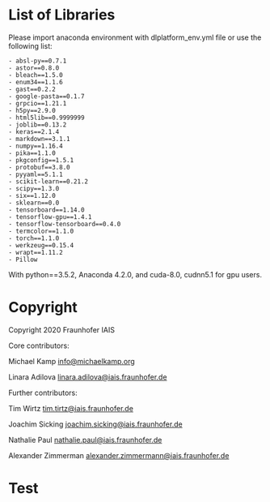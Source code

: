 # List of Libraries
Please import anaconda environment with dlplatform_env.yml file or use the following list:

    - absl-py==0.7.1
    - astor==0.8.0
    - bleach==1.5.0
    - enum34==1.1.6
    - gast==0.2.2
    - google-pasta==0.1.7
    - grpcio==1.21.1
    - h5py==2.9.0
    - html5lib==0.9999999
    - joblib==0.13.2
    - keras==2.1.4
    - markdown==3.1.1
    - numpy==1.16.4
    - pika==1.1.0
    - pkgconfig==1.5.1
    - protobuf==3.8.0
    - pyyaml==5.1.1
    - scikit-learn==0.21.2
    - scipy==1.3.0
    - six==1.12.0
    - sklearn==0.0
    - tensorboard==1.14.0
    - tensorflow-gpu==1.4.1
    - tensorflow-tensorboard==0.4.0
    - termcolor==1.1.0
    - torch==1.1.0
    - werkzeug==0.15.4
    - wrapt==1.11.2
    - Pillow

With python==3.5.2, Anaconda 4.2.0, and cuda-8.0, cudnn5.1 for gpu users.

# Copyright
Copyright 2020 Fraunhofer IAIS

Core contributors:

Michael Kamp info@michaelkamp.org

Linara Adilova linara.adilova@iais.fraunhofer.de

Further contributors:

Tim Wirtz tim.tirtz@iais.fraunhofer.de

Joachim Sicking joachim.sicking@iais.fraunhofer.de

Nathalie Paul nathalie.paul@iais.fraunhofer.de

Alexander Zimmerman alexander.zimmermann@iais.fraunhofer.de

# Test
